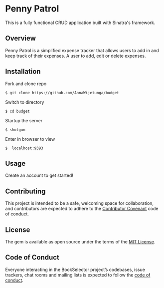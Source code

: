 # Penny Patrol

This is a fully functional CRUD application built with Sinatra's framework.

## Overview

Penny Patrol is a simplified expense tracker that allows users to add in and keep track of their expenses. A user to add, edit or delete expenses.

## Installation

Fork and clone repo

    $ git clone https://github.com/AnnaWijetunga/budget

Switch to directory

    $ cd budget

Startup the server

    $ shotgun

Enter in browser to view

    $  localhost:9393

## Usage

Create an account to get started!

## Contributing

This project is intended to be a safe, welcoming space for collaboration, and contributors are expected to adhere to the [Contributor Covenant](http://contributor-covenant.org) code of conduct.

## License

The gem is available as open source under the terms of the [MIT License](https://opensource.org/licenses/MIT).

## Code of Conduct

Everyone interacting in the BookSelector project’s codebases, issue trackers, chat rooms and mailing lists is expected to follow the [code of conduct](https://github.com/<AnnaWijetunga>/book_selector/blob/master/CODE_OF_CONDUCT.md).
